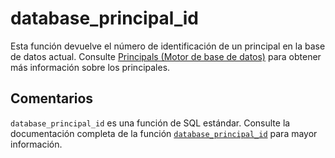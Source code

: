 ﻿---
SidebarGroup: "index-system-functions"
Autogenerated: true
---

# database_principal_id

Esta función devuelve el número de identificación de un principal en la base de datos actual. Consulte [Principals &#40;Motor de base de datos&#41;](../../relational-databases/security/authentication-access/principals-database-engine.md) para obtener más información sobre los principales.

## Comentarios 

`database_principal_id` es una función de SQL estándar. Consulte la documentación completa de la función [`database_principal_id`](https://learn.microsoft.com/es-es/sql/t-sql/functions/database_principal_id-transact-sql) para mayor información.
